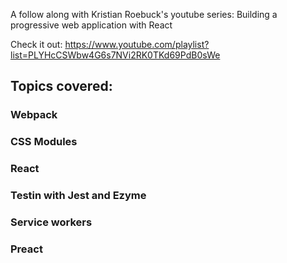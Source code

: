 A follow along with Kristian Roebuck's youtube series: Building a progressive web application with React

Check it out: https://www.youtube.com/playlist?list=PLYHcCSWbw4G6s7NVi2RK0TKd69PdB0sWe

## Topics covered: 
  ### Webpack
  ### CSS Modules
  ### React
  ### Testin with Jest and Ezyme
  ### Service workers
  ### Preact


